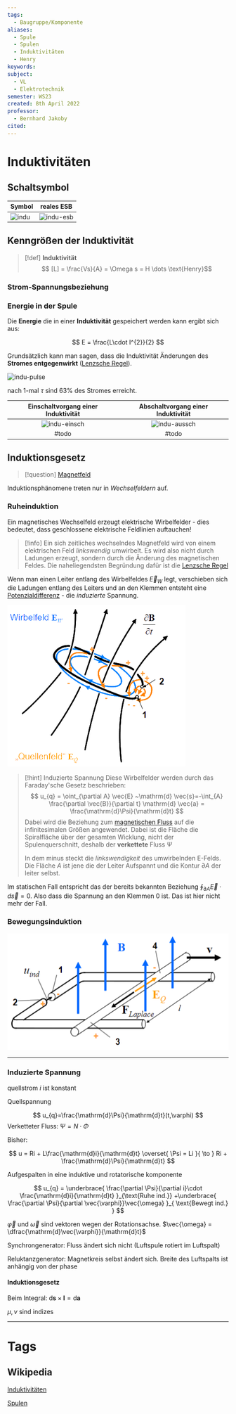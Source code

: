 ```yaml
---
tags:
  - Baugruppe/Komponente
aliases:
  - Spule
  - Spulen
  - Induktivitäten
  - Henry
keywords: 
subject:
  - VL
  - Elektrotechnik
semester: WS23
created: 8th April 2022
professor:
  - Bernhard Jakoby
cited:
---
```

 

# Induktivitäten

## Schaltsymbol

| Symbol                   | reales ESB                       |
| ------------------------ | -------------------------------- |
| ![indu](assets/indu.png) | ![indu-esb](assets/indu-esb.png) |

## Kenngrößen der Induktivität

> [!def] **Induktivität**
> $$ [L] = \frac{Vs}{A} = \Omega s = H \dots \text{Henry}$$

### Strom-Spannungsbeziehung

### Energie in der Spule

Die **Energie** die in einer **Induktivität** gespeichert werden kann ergibt sich aus:

$$ E = \frac{L\cdot I^{2}}{2}  $$

Grundsätzlich kann man sagen, dass die Induktivität Änderungen des **Stromes entgegenwirkt** ([Lenzsche Regel](../Physik/Lenzsche%20Regel.md)).


![indu-pulse](assets/indu-pulse.png)

nach 1-mal $\tau$ sind $63\%$ des Stromes erreicht.

| Einschaltvorgang einer Induktivität    | Abschaltvorgang einer Induktivität     |
| :--------------------------------------: | :--------------------------------------: |
| ![indu-einsch](assets/indu-einsch.png) | ![indu-aussch](assets/indu-aussch.png) |
| #todo                                  | #todo                                  |

## Induktionsgesetz

> [!question] [Magnetfeld](Magnetisches%20Feld.md)

Induktionsphänomene treten nur in *Wechselfeldern* auf.

### Ruheinduktion

Ein magnetisches Wechselfeld erzeugt elektrische Wirbelfelder - dies bedeutet, dass geschlossene elektrische Feldlinien auftauchen!

> [!info] Ein sich zeitliches wechselndes Magnetfeld wird von einem elektrischen Feld *linkswendig* umwirbelt.
> Es wird also nicht durch Ladungen erzeugt, sondern durch die Änderung des magnetischen Feldes. Die naheliegendsten Begründung dafür ist die [Lenzsche Regel](../Physik/Lenzsche%20Regel.md)

Wenn man einen Leiter entlang des Wirbelfeldes $\vec{E}_{W}$ legt, verschieben sich die Ladungen entlang des Leiters und an den Klemmen entsteht eine [Potenzialdifferenz](elektrische%20Spannung.md) - die *induzierte* Spannung.

![invert_dark](assets/Wechselfelder.png)



> [!hint] Induzierte Spannung
> Diese Wirbelfelder werden durch das Faraday'sche Gesetz beschrieben:
> $$
> u_{q} = \oint_{\partial A} \vec{E} ~\mathrm{d} \vec{s}=-\int_{A} \frac{\partial \vec{B}}{\partial t} \mathrm{d} \vec{a} = \frac{\mathrm{d}\Psi}{\mathrm{d}t}
> $$
> Dabei wird die Beziehung zum [magnetischen Fluss](Magnetischer%20Fluss.md) auf die infinitesimalen Größen angewendet. Dabei ist die Fläche die Spiralfläche über der gesamten Wicklung, nicht der Spulenquerschnitt, deshalb der **verkettete** Fluss $\Psi$
> 
> In dem minus steckt die *linkswendigkeit* des umwirbelnden E-Felds. Die Fläche $A$ ist jene die der Leiter Aufspannt und die Kontur $\partial A$ der leiter selbst.


Im statischen Fall entspricht das der bereits bekannten Beziehung $\oint_{\partial A} \vec{E}\cdot d\vec{s} = 0$. Also dass die Spannung an den Klemmen $0$ ist. Das ist hier nicht mehr der Fall.

### Bewegungsinduktion

![invert_dark](assets/BewegterLeiter.png)

---

### Induzierte Spannung

quellstrom $i$ ist konstant

Quellspannung

$$ u_{q}=\frac{\mathrm{d}\Psi}{\mathrm{d}t}(t,\varphi) $$
Verketteter Fluss: $\Psi = N \cdot\Phi$

Bisher:

$$
u = Ri + L\frac{\mathrm{d}i}{\mathrm{d}t} \overset{ \Psi = Li }{ \to } Ri + \frac{\mathrm{d}\Psi}{\mathrm{d}t} 
$$

Aufgespalten in eine induktive und rotatorische komponente

$$
u_{q} = \underbrace{ \frac{\partial \Psi}{\partial i}\cdot \frac{\mathrm{d}i}{\mathrm{d}t} }_{\text{Ruhe ind.}} +\underbrace{ \frac{\partial \Psi}{\partial \vec{\varphi}}\vec{\omega} }_{ \text{Bewegt ind.} }
$$

$\vec{\varphi}$ und $\vec{\omega}$ sind vektoren wegen der Rotationsachse. $\vec{\omega} = \dfrac{\mathrm{d}\vec{\varphi}}{\mathrm{d}t}$

Synchrongenerator: Fluss ändert sich nicht (Luftspule rotiert im Luftspalt)

Reluktanzgenerator: Magnetkreis selbst ändert sich. Breite des Luftspalts ist anhängig von der phase

#### Induktionsgesetz

Beim Integral: $\mathrm{d}\mathbf{s}\times \mathbf{l} = \mathrm{d}\mathbf{a}$

$\mu,\nu$ sind indizes

---

# Tags

## Wikipedia

[Induktivitäten](<https://de.wikipedia.org/wiki/Induktivit%C3%A4t_(Bauelement)>)

[Spulen](<https://de.wikipedia.org/wiki/Spule_(Elektrotechnik)>)
